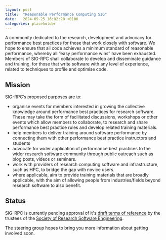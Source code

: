 ```yaml
---
layout: post
title:  "Reasonable Performance Computing SIG"
date:   2024-09-25 16:02:20 +0100
categories: placeholder
---
```


A community dedicated to the research, development and advocacy for performance best practices for those that work closely with software. We hope to ensure that all code achieves a minimum standard of reasonable performance, whereby all “easy performance wins” have been exhausted. Members of SIG-RPC shall collaborate to develop and disseminate guidance and training, for those that write software with any level of experience, related to techniques to profile and optimise code. 

## Mission

SIG-RPC’s proposed purposes are to:

- organise events for members interested in growing the collective knowledge around performance best practices for research software. These may take the form of facilitated discussions, workshops or other events which allow members to collaborate, to research and share performance best practice rules and develop related training materials.
- help members to deliver training around software performance by connecting them with other performance best practice instructors and students
- advocate for wider application of performance best practices to the wider research software community through public outreach such as blog posts, videos or seminars.
- work with providers of research computing software and infrastructure, such as HPC, to bridge the gap with novice users.
- where applicable, aim to provide training materials that are broadly applicable, with the aim of allowing people from industries/fields beyond research software to also benefit.

## Status

SIG-RPC is currently pending approval of it's [draft terms of reference](https://docs.google.com/document/d/1voERql03hNYWnwPgooiM3PuEHi_TX9OQhqZnUJpMD1Q/edit?usp=sharing) by the trustees of the [Society of Research Software Engineering](https://society-rse.org/).

The steering group hopes to bring you more information about getting involved soon.
